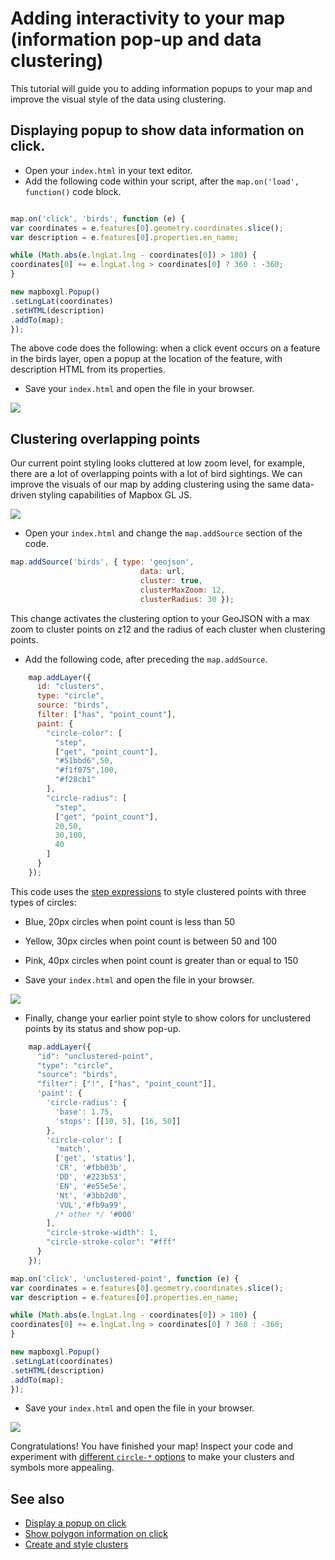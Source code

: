 # Adding interactivity to your map (information pop-up and data clustering)

This tutorial will guide you to adding information popups to your map and 
improve the visual style of the data using clustering. 

## Displaying popup to show data information on click. 

* Open your `index.html` in your text editor. 
* Add the following code within your script, after the `map.on('load', function()` code block. 

```javascript

map.on('click', 'birds', function (e) {
var coordinates = e.features[0].geometry.coordinates.slice();
var description = e.features[0].properties.en_name;

while (Math.abs(e.lngLat.lng - coordinates[0]) > 180) {
coordinates[0] += e.lngLat.lng > coordinates[0] ? 360 : -360;
}

new mapboxgl.Popup()
.setLngLat(coordinates)
.setHTML(description)
.addTo(map);
});

```
The above code does the following: when a click event occurs on a feature in the birds layer, open a popup at the
location of the feature, with description HTML from its properties.

* Save your `index.html` and open the file in your browser.

![](img/pop_up.gif)

## Clustering overlapping points

Our current point styling looks cluttered at low zoom level, for example, there are a lot of overlapping points
with a lot of bird sightings.  We can improve the visuals of our map by adding clustering using the same data-driven 
styling capabilities of Mapbox GL JS.

![](img/overlapping_circles.png)

* Open your `index.html` and change the `map.addSource` section of the code.

```javascript
map.addSource('birds', { type: 'geojson',
                             data: url,
                             cluster: true,
                             clusterMaxZoom: 12,
                             clusterRadius: 30 });
```

This change activates the clustering option to your GeoJSON with a max zoom to cluster points on z12 and 
the radius of each cluster when clustering points.

* Add the following code, after preceding the  `map.addSource`.

```javascript
    map.addLayer({
      id: "clusters",
      type: "circle",
      source: "birds",
      filter: ["has", "point_count"],
      paint: {
        "circle-color": [
          "step",
          ["get", "point_count"],
          "#51bbd6",50,
          "#f1f075",100,
          "#f28cb1"
        ],
        "circle-radius": [
          "step",
          ["get", "point_count"],
          20,50,
          30,100,
          40
        ]
      }
    });

```

This code uses the [step expressions](https://docs.mapbox.com/mapbox-gl-js/style-spec/#expressions-step)
to style clustered points with three types of circles:

* Blue, 20px circles when point count is less than 50
* Yellow, 30px circles when point count is between 50 and 100
* Pink, 40px circles when point count is greater than or equal to 150

* Save your `index.html` and open the file in your browser.

![](img/clustered.png)

* Finally, change your earlier point style to show colors for unclustered points by its status and show pop-up.

```javascript
    map.addLayer({
      "id": "unclustered-point",
      "type": "circle",
      "source": "birds",
      "filter": ["!", ["has", "point_count"]],
      'paint': {
        'circle-radius': {
          'base': 1.75,
          'stops': [[10, 5], [16, 50]]
        },
        'circle-color': [
          'match',
          ['get', 'status'],
          'CR', '#fbb03b',
          'DD', '#223b53',
          'EN', '#e55e5e',
          'Nt', '#3bb2d0',
          'VUL','#fb9a99',
          /* other */ '#000'
        ],
        "circle-stroke-width": 1,
        "circle-stroke-color": "#fff"
      }
    });

map.on('click', 'unclustered-point', function (e) {
var coordinates = e.features[0].geometry.coordinates.slice();
var description = e.features[0].properties.en_name;

while (Math.abs(e.lngLat.lng - coordinates[0]) > 180) {
coordinates[0] += e.lngLat.lng > coordinates[0] ? 360 : -360;
}

new mapboxgl.Popup()
.setLngLat(coordinates)
.setHTML(description)
.addTo(map);
});
```

* Save your `index.html` and open the file in your browser.

![](img/clustered_popup.gif)

Congratulations!  You have finished your map! Inspect your code and experiment with [different `circle-*`  options](https://docs.mapbox.com/mapbox-gl-js/style-spec/#layers-circle) to make your clusters and symbols more appealing.

## See also

* [Display a popup on click](https://docs.mapbox.com/mapbox-gl-js/example/popup-on-click/)
* [Show polygon information on click](https://docs.mapbox.com/mapbox-gl-js/example/polygon-popup-on-click/)
* [Create and style clusters](https://docs.mapbox.com/mapbox-gl-js/example/cluster/)
